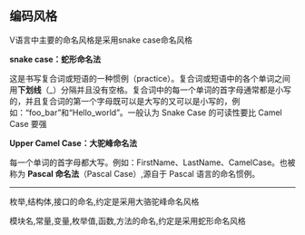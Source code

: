 ## 编码风格

V语言中主要的命名风格是采用snake case命名风格

**snake case：蛇形命名法**

这是书写复合词或短语的一种惯例（practice）。复合词或短语中的各个单词之间用**下划线**（_）分隔并且没有空格。复合词中的每一个单词的首字母通常都是小写的，并且复合词的第一个字母既可以是大写的又可以是小写的，例如：“foo_bar”和“Hello_world”。一般认为 Snake Case 的可读性要比 Camel Case 要强

**Upper Camel Case：大驼峰命名法**

每一个单词的首字母都大写。例如：FirstName、LastName、CamelCase。也被称为 **Pascal 命名法**（Pascal Case）,源自于 Pascal 语言的命名惯例。

------

枚举,结构体,接口的命名,约定是采用大骆驼峰命名风格

模块名,常量,变量,枚举值,函数,方法的命名,约定是采用蛇形命名风格


